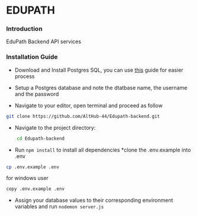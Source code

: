 # EDUPATH

### Introduction

EduPath Backend API services




### Installation Guide

* Download and Install Postgres SQL, you can use [this](https://www.w3schools.com/postgresql/postgresql_install.php) guide for easier process

* Setup a Postgres database and note the dtatbase name, the username and the password

* Navigate to your editor, open terminal and proceed as follow


```bash
git clone https://github.com/AltHub-44/Edupath-backend.git
```


* Navigate to the project directory:
```bash
    cd Edupath-backend
```
* Run `npm install` to install all dependencies
*clone the .env.example into .env
```bash
cp .env.example .env
```
for windows user
```bash
copy .env.example .env
```
* Assign your database values to their corresponding environment variables and
run `nodemon server.js`